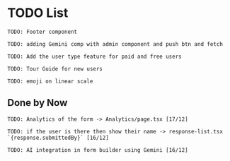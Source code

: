 # TODO List

    TODO: Footer component

    TODO: adding Gemini comp with admin component and push btn and fetch

    TODO: Add the user type feature for paid and free users

    TODO: Tour Guide for new users

    TODO: emoji on linear scale

## Done by Now

    TODO: Analytics of the form -> Analytics/page.tsx [17/12]

    TODO: if the user is there then show their name -> response-list.tsx
    `{response.submittedBy}` [16/12]

    TODO: AI integration in form builder using Gemini [16/12]
